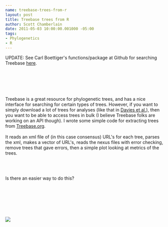 ```yaml
--- 
name: treebase-trees-from-r
layout: post
title: Treebase trees from R
author: Scott Chamberlain
date: 2011-05-03 10:00:00.001000 -05:00
tags: 
- Phylogenetics
- R
---
```


UPDATE: See Carl Boettiger's functions/package at Github for searching Treebase <a href="https://github.com/ropensci/treeBASE">here</a>.

<br /><br /><br /><br />

Treebase is a great resource for phylogenetic trees, and has a nice interface for searching for certain types of trees. However, if you want to simply download a lot of trees for analyses (like that in <a href="http://biology.mcgill.ca/faculty/davies/pdfs/Davies_etal_Evolution_2011.pdf">Davies et al.</a>), then you want to be able to access trees in bulk (I believe Treebase folks are working on an API though). I wrote some simple code for extracting trees from <a href="http://treebase.org/">Treebase.org</a>.<br /><br />It reads an xml file of (in this case consensus) URL's for each tree, parses the xml, makes a vector of URL's, reads the nexus files with error checking, remove trees that gave errors, then a simple plot looking at metrics of the trees.

<br /><br />

Is there an easier way to do this?

<br /><br /><br /><br />

<script src="https://gist.github.com/953468.js?file=treebase_code.R"></script>

<br />

<img src="http://2.bp.blogspot.com/-AaMexPVCreo/TcAW171ZBaI/AAAAAAAAEbc/bDafe7YgGcw/s320/sampetreebaseplot.png">